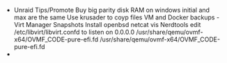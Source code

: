 - Unraid Tips/Promote
Buy big parity disk
RAM on windows initial and max are the same
Use krusader to coyp files
VM and Docker backups
-Virt Manager Snapshots
Install openbsd netcat vis Nerdtools
edit /etc/libvirt/libvirt.confd to listen on 0.0.0.0
<loader readonly='yes' type='pflash'>/usr/share/qemu/ovmf-x64/OVMF_CODE-pure-efi.fd</loader>
<loader readonly='yes' type='rom'>/usr/share/qemu/ovmf-x64/OVMF_CODE-pure-efi.fd</loader>
- 